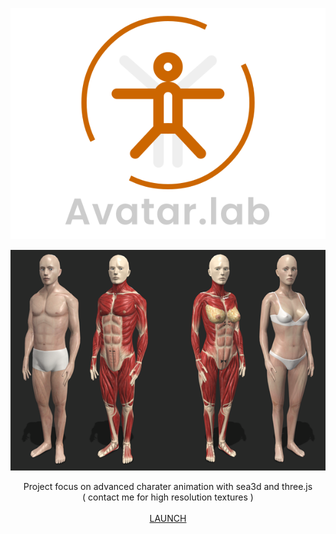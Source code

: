<p align="center"><a href="http://lo-th.github.io/Avatar.lab/"><img src="./assets/textures/logo.svg"/></a></p>
<p align="center"><a href="http://lo-th.github.io/Avatar.lab/"><img src="./assets/textures/perso.png"/></a></p>
<p align="center">Project focus on advanced charater animation with sea3d and three.js<br>( contact me for high resolution textures )<br><br>
<a href="http://lo-th.github.io/Avatar.lab/">LAUNCH</a><br></p>